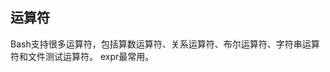 <!--
 * @Author: zjzjzjzj1874 zjzjzjzj1874@gmail.com
 * @Date: 2025-02-05 16:11:04
 * @LastEditors: zjzjzjzj1874 zjzjzjzj1874@gmail.com
 * @LastEditTime: 2025-02-05 16:12:55
 * @FilePath: /shell/examples/chapter2/README.md
 * @Description: 运算符
-->
## 运算符
Bash支持很多运算符，包括算数运算符、关系运算符、布尔运算符、字符串运算符和文件测试运算符。
expr最常用。